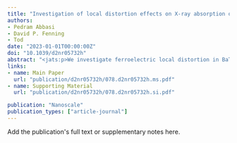 ```yaml
---
title: "Investigation of local distortion effects on X-ray absorption of ferroelectric perovskites from first principles simulations"
authors:
- Pedram Abbasi
- David P. Fenning
- Tod
date: "2023-01-01T00:00:00Z"
doi: "10.1039/d2nr05732h"
abstract: "<jats:p>We investigate ferroelectric local distortion in BaTiO<jats:sub>3</jats:sub> with two widely used computational approaches with different treatments of many-body excitation effects.</jats:p>"
links:
- name: Main Paper
  url: "publication/d2nr05732h/078.d2nr05732h.ms.pdf" 
- name: Supporting Material
  url: "publication/d2nr05732h/078.d2nr05732h.si.pdf" 

publication: "Nanoscale"
publication_types: ["article-journal"]
---
```


Add the publication's full text or supplementary notes here.
